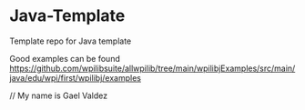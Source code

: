 # Java-Template
Template repo for Java template

Good examples can be found https://github.com/wpilibsuite/allwpilib/tree/main/wpilibjExamples/src/main/java/edu/wpi/first/wpilibj/examples



// My name is Gael Valdez
